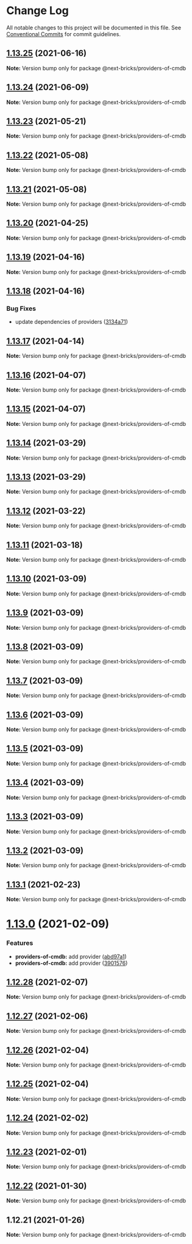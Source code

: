 # Change Log

All notable changes to this project will be documented in this file.
See [Conventional Commits](https://conventionalcommits.org) for commit guidelines.

## [1.13.25](https://github.com/easyops-cn/next-providers/compare/@next-bricks/providers-of-cmdb@1.13.24...@next-bricks/providers-of-cmdb@1.13.25) (2021-06-16)

**Note:** Version bump only for package @next-bricks/providers-of-cmdb

## [1.13.24](https://github.com/easyops-cn/next-providers/compare/@next-bricks/providers-of-cmdb@1.13.23...@next-bricks/providers-of-cmdb@1.13.24) (2021-06-09)

**Note:** Version bump only for package @next-bricks/providers-of-cmdb

## [1.13.23](https://github.com/easyops-cn/next-providers/compare/@next-bricks/providers-of-cmdb@1.13.22...@next-bricks/providers-of-cmdb@1.13.23) (2021-05-21)

**Note:** Version bump only for package @next-bricks/providers-of-cmdb

## [1.13.22](https://github.com/easyops-cn/next-providers/compare/@next-bricks/providers-of-cmdb@1.13.21...@next-bricks/providers-of-cmdb@1.13.22) (2021-05-08)

**Note:** Version bump only for package @next-bricks/providers-of-cmdb

## [1.13.21](https://github.com/easyops-cn/next-providers/compare/@next-bricks/providers-of-cmdb@1.13.20...@next-bricks/providers-of-cmdb@1.13.21) (2021-05-08)

**Note:** Version bump only for package @next-bricks/providers-of-cmdb

## [1.13.20](https://github.com/easyops-cn/next-providers/compare/@next-bricks/providers-of-cmdb@1.13.19...@next-bricks/providers-of-cmdb@1.13.20) (2021-04-25)

**Note:** Version bump only for package @next-bricks/providers-of-cmdb

## [1.13.19](https://github.com/easyops-cn/next-providers/compare/@next-bricks/providers-of-cmdb@1.13.18...@next-bricks/providers-of-cmdb@1.13.19) (2021-04-16)

**Note:** Version bump only for package @next-bricks/providers-of-cmdb

## [1.13.18](https://github.com/easyops-cn/next-providers/compare/@next-bricks/providers-of-cmdb@1.13.17...@next-bricks/providers-of-cmdb@1.13.18) (2021-04-16)

### Bug Fixes

- update dependencies of providers ([3134a71](https://github.com/easyops-cn/next-providers/commit/3134a71758f1ec4e9a0b5423e3f78d39e46bb196))

## [1.13.17](https://github.com/easyops-cn/next-providers/compare/@next-bricks/providers-of-cmdb@1.13.16...@next-bricks/providers-of-cmdb@1.13.17) (2021-04-14)

**Note:** Version bump only for package @next-bricks/providers-of-cmdb

## [1.13.16](https://github.com/easyops-cn/next-providers/compare/@next-bricks/providers-of-cmdb@1.13.15...@next-bricks/providers-of-cmdb@1.13.16) (2021-04-07)

**Note:** Version bump only for package @next-bricks/providers-of-cmdb

## [1.13.15](https://github.com/easyops-cn/next-providers/compare/@next-bricks/providers-of-cmdb@1.13.14...@next-bricks/providers-of-cmdb@1.13.15) (2021-04-07)

**Note:** Version bump only for package @next-bricks/providers-of-cmdb

## [1.13.14](https://github.com/easyops-cn/next-providers/compare/@next-bricks/providers-of-cmdb@1.13.13...@next-bricks/providers-of-cmdb@1.13.14) (2021-03-29)

**Note:** Version bump only for package @next-bricks/providers-of-cmdb

## [1.13.13](https://github.com/easyops-cn/next-providers/compare/@next-bricks/providers-of-cmdb@1.13.12...@next-bricks/providers-of-cmdb@1.13.13) (2021-03-29)

**Note:** Version bump only for package @next-bricks/providers-of-cmdb

## [1.13.12](https://github.com/easyops-cn/next-providers/compare/@next-bricks/providers-of-cmdb@1.13.11...@next-bricks/providers-of-cmdb@1.13.12) (2021-03-22)

**Note:** Version bump only for package @next-bricks/providers-of-cmdb

## [1.13.11](https://github.com/easyops-cn/next-providers/compare/@next-bricks/providers-of-cmdb@1.13.10...@next-bricks/providers-of-cmdb@1.13.11) (2021-03-18)

**Note:** Version bump only for package @next-bricks/providers-of-cmdb

## [1.13.10](https://github.com/easyops-cn/next-providers/compare/@next-bricks/providers-of-cmdb@1.13.9...@next-bricks/providers-of-cmdb@1.13.10) (2021-03-09)

**Note:** Version bump only for package @next-bricks/providers-of-cmdb

## [1.13.9](https://github.com/easyops-cn/next-providers/compare/@next-bricks/providers-of-cmdb@1.13.8...@next-bricks/providers-of-cmdb@1.13.9) (2021-03-09)

**Note:** Version bump only for package @next-bricks/providers-of-cmdb

## [1.13.8](https://github.com/easyops-cn/next-providers/compare/@next-bricks/providers-of-cmdb@1.13.7...@next-bricks/providers-of-cmdb@1.13.8) (2021-03-09)

**Note:** Version bump only for package @next-bricks/providers-of-cmdb

## [1.13.7](https://github.com/easyops-cn/next-providers/compare/@next-bricks/providers-of-cmdb@1.13.6...@next-bricks/providers-of-cmdb@1.13.7) (2021-03-09)

**Note:** Version bump only for package @next-bricks/providers-of-cmdb

## [1.13.6](https://github.com/easyops-cn/next-providers/compare/@next-bricks/providers-of-cmdb@1.13.5...@next-bricks/providers-of-cmdb@1.13.6) (2021-03-09)

**Note:** Version bump only for package @next-bricks/providers-of-cmdb

## [1.13.5](https://github.com/easyops-cn/next-providers/compare/@next-bricks/providers-of-cmdb@1.13.4...@next-bricks/providers-of-cmdb@1.13.5) (2021-03-09)

**Note:** Version bump only for package @next-bricks/providers-of-cmdb

## [1.13.4](https://github.com/easyops-cn/next-providers/compare/@next-bricks/providers-of-cmdb@1.13.3...@next-bricks/providers-of-cmdb@1.13.4) (2021-03-09)

**Note:** Version bump only for package @next-bricks/providers-of-cmdb

## [1.13.3](https://github.com/easyops-cn/next-providers/compare/@next-bricks/providers-of-cmdb@1.13.2...@next-bricks/providers-of-cmdb@1.13.3) (2021-03-09)

**Note:** Version bump only for package @next-bricks/providers-of-cmdb

## [1.13.2](https://github.com/easyops-cn/next-providers/compare/@next-bricks/providers-of-cmdb@1.13.1...@next-bricks/providers-of-cmdb@1.13.2) (2021-03-09)

**Note:** Version bump only for package @next-bricks/providers-of-cmdb

## [1.13.1](https://github.com/easyops-cn/next-providers/compare/@next-bricks/providers-of-cmdb@1.13.0...@next-bricks/providers-of-cmdb@1.13.1) (2021-02-23)

**Note:** Version bump only for package @next-bricks/providers-of-cmdb

# [1.13.0](https://github.com/easyops-cn/next-providers/compare/@next-bricks/providers-of-cmdb@1.12.28...@next-bricks/providers-of-cmdb@1.13.0) (2021-02-09)

### Features

- **providers-of-cmdb:** add provider ([abd97a1](https://github.com/easyops-cn/next-providers/commit/abd97a16719dd30712a0b5f97ca3486c073e993a))
- **providers-of-cmdb:** add provider ([3901576](https://github.com/easyops-cn/next-providers/commit/390157660c71c2b800fb4e3aed5f4714626ff472))

## [1.12.28](https://github.com/easyops-cn/next-providers/compare/@next-bricks/providers-of-cmdb@1.12.27...@next-bricks/providers-of-cmdb@1.12.28) (2021-02-07)

**Note:** Version bump only for package @next-bricks/providers-of-cmdb

## [1.12.27](https://github.com/easyops-cn/next-providers/compare/@next-bricks/providers-of-cmdb@1.12.26...@next-bricks/providers-of-cmdb@1.12.27) (2021-02-06)

**Note:** Version bump only for package @next-bricks/providers-of-cmdb

## [1.12.26](https://github.com/easyops-cn/next-providers/compare/@next-bricks/providers-of-cmdb@1.12.25...@next-bricks/providers-of-cmdb@1.12.26) (2021-02-04)

**Note:** Version bump only for package @next-bricks/providers-of-cmdb

## [1.12.25](https://github.com/easyops-cn/next-providers/compare/@next-bricks/providers-of-cmdb@1.12.24...@next-bricks/providers-of-cmdb@1.12.25) (2021-02-04)

**Note:** Version bump only for package @next-bricks/providers-of-cmdb

## [1.12.24](https://github.com/easyops-cn/next-providers/compare/@next-bricks/providers-of-cmdb@1.12.23...@next-bricks/providers-of-cmdb@1.12.24) (2021-02-02)

**Note:** Version bump only for package @next-bricks/providers-of-cmdb

## [1.12.23](https://github.com/easyops-cn/next-providers/compare/@next-bricks/providers-of-cmdb@1.12.22...@next-bricks/providers-of-cmdb@1.12.23) (2021-02-01)

**Note:** Version bump only for package @next-bricks/providers-of-cmdb

## [1.12.22](https://github.com/easyops-cn/next-providers/compare/@next-bricks/providers-of-cmdb@1.12.21...@next-bricks/providers-of-cmdb@1.12.22) (2021-01-30)

**Note:** Version bump only for package @next-bricks/providers-of-cmdb

## 1.12.21 (2021-01-26)

**Note:** Version bump only for package @next-bricks/providers-of-cmdb
